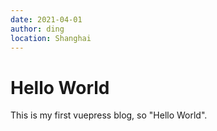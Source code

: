 ```yaml
---
date: 2021-04-01
author: ding
location: Shanghai
---
```



# Hello World

This is my first vuepress blog, so "Hello World".

